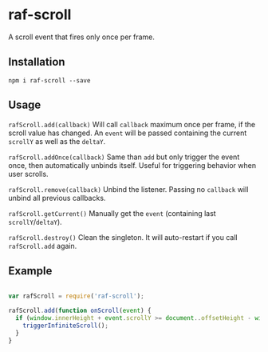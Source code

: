 raf-scroll
===
A scroll event that fires only once per frame.

## Installation

`npm i raf-scroll --save`

## Usage

`rafScroll.add(callback)`
Will call `callback` maximum once per frame, if the scroll value has changed.
An `event` will be passed containing the current `scrollY` as well as the  `deltaY`.

`rafScroll.addOnce(callback)`
Same than `add` but only trigger the event once, then automatically unbinds itself. Useful for triggering behavior when user scrolls.

`rafScroll.remove(callback)`
Unbind the listener. Passing no `callback` will unbind all previous callbacks.

`rafScroll.getCurrent()`
Manually get the `event` (containing last `scrollY`/`deltaY`).

`rafScroll.destroy()`
Clean the singleton. It will auto-restart if you call `rafScroll.add` again.

## Example

```js

var rafScroll = require('raf-scroll');

rafScroll.add(function onScroll(event) {
  if (window.innerHeight + event.scrollY >= document..offsetHeight - window.innerHeight * 0.5) {
    triggerInfiniteScroll();
  }
}

```